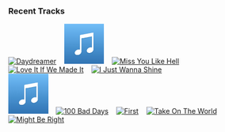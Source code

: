 ### Recent Tracks
[<img src='https://lastfm.freetls.fastly.net/i/u/300x300/b29432913346f1b2d6bb3ceeb6946f61.png' width='16%' height='16%' alt='Daydreamer'>](https://www.last.fm/music/aurora/_/daydreamer)&nbsp;&nbsp;&nbsp;&nbsp;[<img src='https://github.com/atfinke/atfinke/blob/master/placeholder.jpeg?raw=true' width='16%' height='16%' alt='Giants'>](https://www.last.fm/music/jackson%2bguthy/_/giants)&nbsp;&nbsp;&nbsp;&nbsp;[<img src='https://lastfm.freetls.fastly.net/i/u/300x300/c87641bcec05b49c6fe6220ca5391ed5.png' width='16%' height='16%' alt='Miss You Like Hell'>](https://www.last.fm/music/nightly/_/miss%2byou%2blike%2bhell)&nbsp;&nbsp;&nbsp;&nbsp;[<img src='https://lastfm.freetls.fastly.net/i/u/300x300/7bf3a1eac0326073f56978b7f39021e1.png' width='16%' height='16%' alt='Love It If We Made It'>](https://www.last.fm/music/the%2b1975/_/love%2bit%2bif%2bwe%2bmade%2bit)&nbsp;&nbsp;&nbsp;&nbsp;[<img src='https://lastfm.freetls.fastly.net/i/u/300x300/bd2a43c953c5cedda1e2dca2af403d82.png' width='16%' height='16%' alt='I Just Wanna Shine'>](https://www.last.fm/music/fitz%2band%2bthe%2btantrums/_/i%2bjust%2bwanna%2bshine)&nbsp;&nbsp;&nbsp;&nbsp;<br>[<img src='https://github.com/atfinke/atfinke/blob/master/placeholder.jpeg?raw=true' width='16%' height='16%' alt='Timebomb'>](https://www.last.fm/music/walk%2bthe%2bmoon/_/timebomb)&nbsp;&nbsp;&nbsp;&nbsp;[<img src='https://lastfm.freetls.fastly.net/i/u/300x300/1a1cd474e9e7ca1cc4c3ea038b89e8c1.png' width='16%' height='16%' alt='100 Bad Days'>](https://www.last.fm/music/ajr/_/100%2bbad%2bdays)&nbsp;&nbsp;&nbsp;&nbsp;[<img src='https://lastfm.freetls.fastly.net/i/u/300x300/cf384c733af8411cc18430e82dfbc106.png' width='16%' height='16%' alt='First'>](https://www.last.fm/music/cold%2bwar%2bkids/_/first)&nbsp;&nbsp;&nbsp;&nbsp;[<img src='https://lastfm.freetls.fastly.net/i/u/300x300/c046b597086b1d54725a8cd69efa190d.png' width='16%' height='16%' alt='Take On The World'>](https://www.last.fm/music/you%2bme%2bat%2bsix/_/take%2bon%2bthe%2bworld)&nbsp;&nbsp;&nbsp;&nbsp;[<img src='https://lastfm.freetls.fastly.net/i/u/300x300/05715a2deb442bee165867318476421a.png' width='16%' height='16%' alt='Might Be Right'>](https://www.last.fm/music/white%2breaper/_/might%2bbe%2bright)&nbsp;&nbsp;&nbsp;&nbsp;<br>